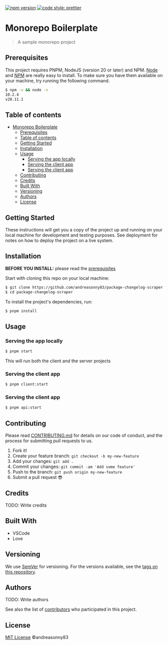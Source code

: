 [![npm version](https://badge.fury.io/js/angular2-expandable-list.svg)](https://badge.fury.io/js/angular2-expandable-list)
[![code style: prettier](https://img.shields.io/badge/code_style-prettier-ff69b4.svg?style=flat-square)](https://github.com/prettier/prettier)

# Monorepo Boilerplate

> A sample monorepo project

## Prerequisites

This project requires PNPM, NodeJS (version 20 or later) and NPM.
[Node](http://nodejs.org/) and [NPM](https://npmjs.org/) are really easy to install.
To make sure you have them available on your machine,
try running the following command.

```sh
$ npm -v && node -v
10.2.4
v20.11.1
```

## Table of contents

- [Monorepo Boilerplate](#monorepo-boilerplate)
  - [Prerequisites](#prerequisites)
  - [Table of contents](#table-of-contents)
  - [Getting Started](#getting-started)
  - [Installation](#installation)
  - [Usage](#usage)
    - [Serving the app locally](#serving-the-app-locally)
    - [Serving the client app](#serving-the-client-app)
    - [Serving the client app](#serving-the-client-app-1)
  - [Contributing](#contributing)
  - [Credits](#credits)
  - [Built With](#built-with)
  - [Versioning](#versioning)
  - [Authors](#authors)
  - [License](#license)

## Getting Started

These instructions will get you a copy of the project up and running on your local machine for development and testing purposes. See deployment for notes on how to deploy the project on a live system.

## Installation

**BEFORE YOU INSTALL:** please read the [prerequisites](#prerequisites)

Start with cloning this repo on your local machine:

```sh
$ git clone https://github.com/andreasonny83/package-changelog-scraper.git
$ cd package-changelog-scraper
```

To install the project's dependencies, run:

```sh
$ pnpm install
```

## Usage

### Serving the app locally

```sh
$ pnpm start
```

This will run both the client and the server projects

### Serving the client app

```sh
$ pnpm client:start
```

### Serving the client app

```sh
$ pnpm api:start
```

## Contributing

Please read [CONTRIBUTING.md](CONTRIBUTING.md) for details on our code of conduct, and the process for submitting pull requests to us.

1.  Fork it!
2.  Create your feature branch: `git checkout -b my-new-feature`
3.  Add your changes: `git add .`
4.  Commit your changes: `git commit -am 'Add some feature'`
5.  Push to the branch: `git push origin my-new-feature`
6.  Submit a pull request :sunglasses:

## Credits

TODO: Write credits

## Built With

* VSCode
* Love

## Versioning

We use [SemVer](http://semver.org/) for versioning. For the versions available, see the [tags on this repository](https://github.com/your/project/tags).

## Authors

TODO: Write authors

See also the list of [contributors](https://github.com/your/project/contributors) who participated in this project.

## License

[MIT License](https://andreasonny.mit-license.org/2024) ©andreasonny83
